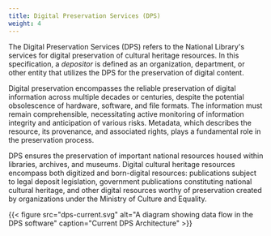 ```yaml
---
title: Digital Preservation Services (DPS)
weight: 4
---
```


The Digital Preservation Services (DPS) refers to the National Library's services for digital preservation of cultural heritage resources.
In this specification, a *depositor* is defined as an organization, department, or other entity that utilizes the DPS for the preservation of digital content.

Digital preservation encompasses the reliable preservation of digital information across multiple decades or centuries, despite the potential obsolescence of hardware, software, and file formats. 
The information must remain comprehensible, necessitating active monitoring of information integrity and anticipation of various risks. 
Metadata, which describes the resource, its provenance, and associated rights, plays a fundamental role in the preservation process.

DPS ensures the preservation of important national resources housed within libraries, archives, and museums. 
Digital cultural heritage resources encompass both digitized and born-digital resources: publications subject to legal deposit legislation, government publications constituting national cultural heritage, and other digital resources worthy of preservation created by organizations under the Ministry of Culture and Equality.

{{< figure src="dps-current.svg" alt="A diagram showing data flow in the DPS software" caption="Current DPS Architecture" >}}
